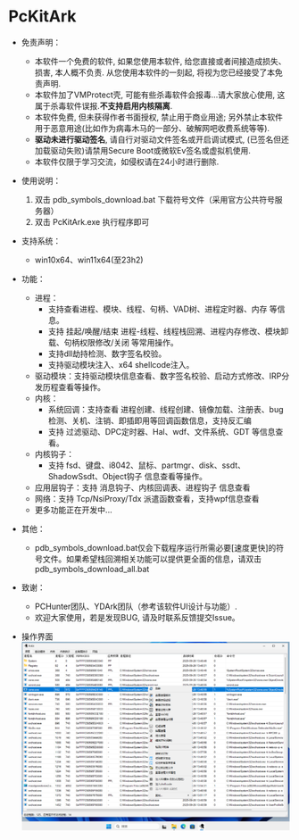 # PcKitArk

- 免责声明：
  - 本软件一个免费的软件, 如果您使用本软件, 给您直接或者间接造成损失、损害, 本人概不负责. 从您使用本软件的一刻起, 将视为您已经接受了本免责声明.
  - 本软件加了VMProtect壳, 可能有些杀毒软件会报毒...请大家放心使用, 这属于杀毒软件误报.**不支持启用内核隔离**.
  - 本软件免费, 但未获得作者书面授权, 禁止用于商业用途; 另外禁止本软件用于恶意用途(比如作为病毒木马的一部分、破解网吧收费系统等等).
  - **驱动未进行驱动签名**, 请自行对驱动文件签名或开启调试模式, (已签名但还加载驱动失败)请禁用Secure Boot或微软Ev签名或虚拟机使用.
  - 本软件仅限于学习交流，如侵权请在24小时进行删除.

- 使用说明：
  1. 双击 pdb_symbols_download.bat 下载符号文件（采用官方公共符号服务器）
  2. 双击 PcKitArk.exe 执行程序即可

- 支持系统：
  - win10x64、win11x64(至23h2)

- 功能：
  - 进程：
    - 支持查看进程、模块、线程、句柄、VAD树、进程定时器、内存 等信息。
    - 支持 挂起/唤醒/结束 进程-线程、线程栈回溯、进程内存修改、模块卸载、句柄权限修改/关闭 等常用操作。
    - 支持dll劫持检测、数字签名校验。
    - 支持驱动模块注入、x64 shellcode注入。
  - 驱动模块：支持驱动模块信息查看、数字签名校验、启动方式修改、IRP分发历程查看等操作。
  - 内核：
    - 系统回调：支持查看 进程创建、线程创建、镜像加载、注册表、bug检测、关机、注销、即插即用等回调函数信息，支持反汇编
    - 支持 过滤驱动、DPC定时器、Hal、wdf、文件系统、GDT 等信息查看。
  - 内核钩子：
    - 支持 fsd、键盘、i8042、鼠标、partmgr、disk、ssdt、ShadowSsdt、Object钩子 信息查看等操作。
  - 应用层钩子：支持 消息钩子、内核回调表、进程钩子 信息查看
  - 网络：支持 Tcp/NsiProxy/Tdx 派遣函数查看，支持wpf信息查看
  - 更多功能正在开发中...

- 其他：
  - pdb_symbols_download.bat仅会下载程序运行所需必要\[速度更快\]的符号文件。如果希望栈回溯相关功能可以提供更全面的信息，请双击pdb_symbols_download_all.bat

- 致谢：
  - PCHunter团队、YDArk团队（参考该软件UI设计与功能）.
  - 欢迎大家使用，若是发现BUG, 请及时联系反馈提交Issue。

- 操作界面
![操作界面](screenshots/1.%20主界面.png)







